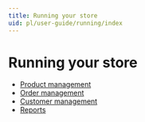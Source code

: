 ```yaml
---
title: Running your store
uid: pl/user-guide/running/index
---
```


# Running your store

* [Product management](xref:pl/user-guide/running/product-management/index)
* [Order management](xref:pl/user-guide/running/order-management/index)
* [Customer management](xref:pl/user-guide/running/customer-management/index)
* [Reports](xref:pl/user-guide/running/reports/index)